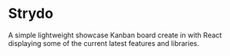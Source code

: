# Strydo
A simple lightweight showcase Kanban board create in with React displaying some of the current latest features and libraries.
